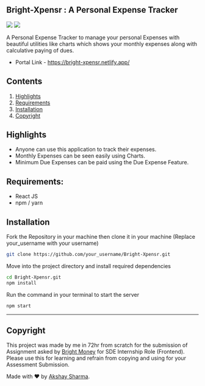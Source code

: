 ## Bright-Xpensr : A Personal Expense Tracker
<img src="https://img.shields.io/badge/code_style-standard-brightgreen.svg"> <img src="https://img.shields.io/badge/ReactJS-v16.14.0-brightgreen.svg">

A Personal Expense Tracker to manage your personal Expenses with beautiful utilities like charts which shows your monthly expenses along with calculative paying of dues.
* Portal Link - https://bright-xpensr.netlify.app/

## Contents
1. [Highlights](#highlights)
2. [Requirements](#requirements)
3. [Installation](#installation)
4. [Copyright](#copyright)

## Highlights
* Anyone can use this application to track their expenses.
* Monthly Expenses can be seen easily using Charts.
* Minimum Due Expenses can be paid using the Due Expense Feature.

## Requirements:

* React JS
* npm / yarn

## Installation

Fork the Repository in your machine then clone it in your machine (Replace your_username with your username)

```bash
git clone https://github.com/your_username/Bright-Xpensr.git
```
Move into the project directory and install required dependencies

```bash
cd Bright-Xpensr.git
npm install
```

Run the command in your terminal to start the server

```bash
npm start
```
<hr>


## Copyright 
This project was made by me in 72hr from scratch for the submission of Assignment asked by [Bright Money](https://brightmoney.co) for SDE Internship Role (Frontend). Please use this for learning and refrain from copying and using for your Assessment Submission.

Made with ❤ by [Akshay Sharma](https://akshaysharma.co.in). 
